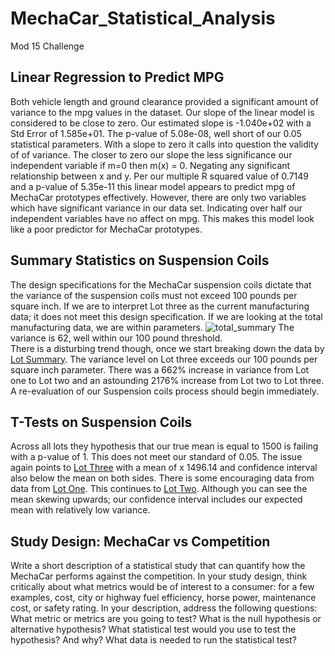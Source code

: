 # MechaCar_Statistical_Analysis
Mod 15 Challenge

## Linear Regression to Predict MPG
Both vehicle length and ground clearance provided a significant amount of variance to the mpg values in the dataset.
Our slope of the linear model is considered to be close to zero. Our estimated slope is -1.040e+02 with a Std Error of  1.585e+01. The p-value of 5.08e-08, well short of our 0.05 statistical parameters. With a slope to zero it calls into question the validity of of variance. The closer to zero our slope the less significance our independent variable if m=0 then m(x) = 0. Negating any significant relationship between x and y.
Per our multiple R squared value of 0.7149 and a p-value of 5.35e-11 this linear model appears to predict mpg of MechaCar prototypes effectively. However, there are only two variables which have significant variance in our data set. Indicating over half our independent variables have no affect on mpg.  This makes this model look like a poor predictor for MechaCar prototypes.

## Summary Statistics on Suspension Coils

The design specifications for the MechaCar suspension coils dictate that the variance of the suspension coils must not exceed 100 pounds per square inch. If we are to interpret Lot three as the current manufacturing data; it does not meet this design specification.
If we are looking at the total manufacturing data, we are within parameters. ![total_summary](Total_Summary.png) The variance is 62, well within our 100 pound threshold.  
There is a disturbing trend though, once we start breaking down the data by [Lot Summary](Lot_Summary). The variance level on Lot three exceeds our 100 pounds per square inch parameter. There was a 662% increase in variance from Lot one to Lot two and an astounding 2176% increase from Lot two to Lot three.  
A re-evaluation of our Suspension coils process should begin immediately.

## T-Tests on Suspension Coils

Across all lots they hypothesis that our true mean is equal to 1500 is failing with a p-value of 1.  This does not meet our standard of 0.05.
The issue again points to [Lot Three](Lot3meanT.PNG) with a mean of x 1496.14 and confidence interval also below the mean on both sides.
There is some encouraging data from  data from [Lot One](Lot1meanT.PNG).  This continues to [Lot Two](Lot2meanT.PNG). Although you can see the mean skewing upwards; our confidence interval includes our expected mean with relatively low variance.


## Study Design: MechaCar vs Competition
Write a short description of a statistical study that can quantify how the MechaCar performs against the competition. In your study design, think critically about what metrics would be of interest to a consumer: for a few examples, cost, city or highway fuel efficiency, horse power, maintenance cost, or safety rating.
In your description, address the following questions:
What metric or metrics are you going to test?
What is the null hypothesis or alternative hypothesis?
What statistical test would you use to test the hypothesis? And why?
What data is needed to run the statistical test?
